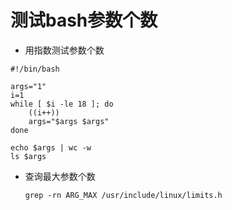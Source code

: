 # 测试bash参数个数

- 用指数测试参数个数

```shell
#!/bin/bash

args="1"
i=1
while [ $i -le 18 ]; do
    ((i++))
    args="$args $args"
done

echo $args | wc -w 
ls $args
```

- 查询最大参数个数

  ```shell
  grep -rn ARG_MAX /usr/include/linux/limits.h
  ```